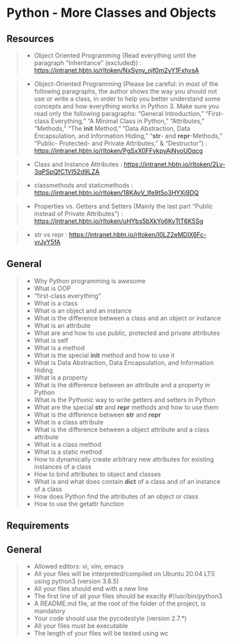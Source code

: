 # Python - More Classes and Objects #


## Resources ##

> - Object Oriented Programming (Read everything until the paragraph “Inheritance” (excluded))
> : https://intranet.hbtn.io/rltoken/NxSyny_ojf0m2yY1FxhvsA

> - Object-Oriented Programming (Please be careful: in most of the following paragraphs, the author shows the way you should not use or write a class, in order to help you better understand some concepts and how everything works in Python 3. Make sure you read only the following paragraphs: “General Introduction,” “First-class Everything,” “A Minimal Class in Python,” “Attributes,” “Methods,” “The __init__ Method,” “Data Abstraction, Data Encapsulation, and Information Hiding,” “__str__- and __repr__-Methods,” “Public- Protected- and Private Attributes,” & “Destructor”)
> : https://intranet.hbtn.io/rltoken/PgSxX0FFvkpyAjNyoU0qcg

> - Class and Instance Attributes
> : https://intranet.hbtn.io/rltoken/2Lv-3qPSpQfC1VI52d9LZA

> - classmethods and staticmethods
> : https://intranet.hbtn.io/rltoken/18KAvV_Ife9t5o3HYXj9DQ

> - Properties vs. Getters and Setters (Mainly the last part “Public instead of Private Attributes”)
> : https://intranet.hbtn.io/rltoken/uHYbs5bXkYo6KvTtT6K5Sg

> - str vs repr
> : https://intranet.hbtn.io/rltoken/I0LZ2eMDlX6Fc-vrJvY5fA


## General ##

> - Why Python programming is awesome
> - What is OOP
> - “first-class everything”
> - What is a class
> - What is an object and an instance
> - What is the difference between a class and an object or instance
> - What is an attribute
> - What are and how to use public, protected and private attributes
> - What is self
> - What is a method
> - What is the special __init__ method and how to use it
> - What is Data Abstraction, Data Encapsulation, and Information Hiding
> - What is a property
> - What is the difference between an attribute and a property in Python
> - What is the Pythonic way to write getters and setters in Python
> - What are the special __str__ and __repr__ methods and how to use them
> - What is the difference between __str__ and __repr__
> - What is a class attribute
> - What is the difference between a object attribute and a class attribute
> - What is a class method
> - What is a static method
> - How to dynamically create arbitrary new attributes for existing instances of a class
> - How to bind attributes to object and classes
> - What is and what does contain __dict__ of a class and of an instance of a class
> - How does Python find the attributes of an object or class
> - How to use the getattr function


## Requirements ##
## General ##

> - Allowed editors: vi, vim, emacs
> - All your files will be interpreted/compiled on Ubuntu 20.04 LTS using python3 (version 3.8.5)
> - All your files should end with a new line
> - The first line of all your files should be exactly #!/usr/bin/python3
> - A README.md file, at the root of the folder of the project, is mandatory
> - Your code should use the pycodestyle (version 2.7.*)
> - All your files must be executable
> - The length of your files will be tested using wc

